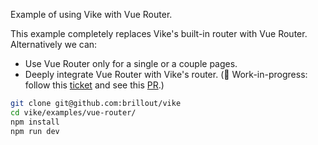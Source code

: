 Example of using Vike with Vue Router.

This example completely replaces Vike's built-in router with Vue Router. Alternatively we can:
 - Use Vue Router only for a single or a couple pages.
 - Deeply integrate Vue Router with Vike's router. (:construction: Work-in-progress: follow this [ticket](https://github.com/vikejs/vike/issues/9) and see this [PR](https://github.com/vikejs/vike/pull/40).)

```bash
git clone git@github.com:brillout/vike
cd vike/examples/vue-router/
npm install
npm run dev
```
